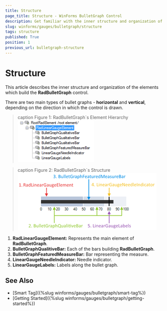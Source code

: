 ```yaml
---
title: Structure
page_title: Structure - WinForms BulletGraph Control
description: Get familiar with the inner structure and organization of the elements which build the WinForms BulletGraph control.
slug: winforms/gauges/bulletgraph/structure
tags: structure
published: True
position: 1
previous_url: bulletgraph-structure
---
```


# Structure

This article describes the inner structure and organization of the elements which build the __RadBulletGraph__ control.

There are two main types of bullet graphs - __horizontal__ and __vertical__, depending on the direction in which the control is drawn.

>caption Figure 1: RadBulletGraph`s Element Hierarchy
![radbulletgraph-structure 001](images/radbulletgraph-structure001.png)

>caption Figure 2: RadBulletGraph`s Structure
![radbulletgraph structure 002](images/radbulletgraph-structure002.png)

1. __RadLinearGaugeElement:__ Represents the main element of __RadBulletGraph__.
1. __BulletGraphQualitiveBar:__ Each of the bars building __RadBulletGraph__.
1. __BulletGraphFeaturedMeasureBar:__ Bar representing the measure.
1. __LinearGaugeNeedleIndicator:__ Needle indicator.
1. __LinearGaugeLabels:__ Labels along the bullet graph.
        
## See Also

* [Smart Tag]({%slug winforms/gauges/bulletgraph/smart-tag%})
* [Getting Started]({%slug winforms/gauges/bulletgraph/getting-started%})